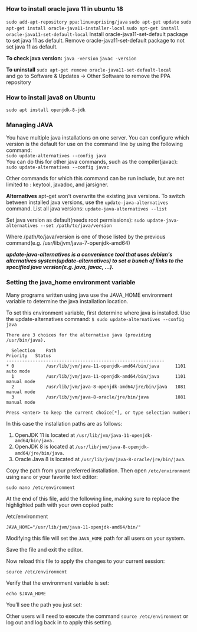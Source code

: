 ### How to install oracle java 11 in ubuntu 18

```sudo add-apt-repository ppa:linuxuprising/java```
```sudo apt-get update```
```sudo apt-get install oracle-java11-installer-local```
```sudo apt-get install oracle-java11-set-default-local``` Install oracle-java11-set-default package to set java 11 as default. Remove oracle-java11-set-default package to not set java 11 as default. 

**To check java version:**
```java -version```
```javac -version```

**To uninstall**
```sudo apt-get remove oracle-java11-set-default-local```   
and   go to Software & Updates -> Other Software to remove the PPA repository


### How to install java8 on Ubuntu 
```sudo apt install openjdk-8-jdk```


### Managing JAVA
You have multiple java installations on one server. You can configure which version is the default for use on the command line by using the following command:  
```sudo update-alternatives --config java```  
You can do this for other java commands, such as the compiler(javac):  
```sudo update-alternatives --config javac```  

Other commands for which this command can be run include, but are not limited to : keytool, javadoc, and jarsigner. 

**Alternatives**
apt-get won't overwrite the existing java versions.
To switch between installed java versions, use the ```update-java-alternatives``` command.
List all java versions:
```update-java-alternatives --list```

Set java version as default(needs root permissions):
```sudo update-java-alternatives --set /path/to/java/version```

Where /path/to/java/version is one of those listed by the previous command(e.g. /usr/lib/jvm/java-7-openjdk-amd64)

***update-java-alternatives is a convenience tool that uses debian's alternatives system(update-alternatives) to set  a bunch of links to the specified java version(e.g. java, javac, ...).***

### Setting the java_home environment variable
Many programs written using java use the JAVA_HOME environment variable to determine the java installation location. 

To set this environment variable, first determine where java is installed. Use the update-alternatives command:
```$ sudo update-alternatives --config java```

```
There are 3 choices for the alternative java (providing /usr/bin/java).

  Selection    Path                                            Priority   Status
------------------------------------------------------------
* 0            /usr/lib/jvm/java-11-openjdk-amd64/bin/java      1101      auto mode
  1            /usr/lib/jvm/java-11-openjdk-amd64/bin/java      1101      manual mode
  2            /usr/lib/jvm/java-8-openjdk-amd64/jre/bin/java   1081      manual mode
  3            /usr/lib/jvm/java-8-oracle/jre/bin/java          1081      manual mode

Press <enter> to keep the current choice[*], or type selection number:
```

In this case the installation paths are as follows:

1.  OpenJDK 11 is located at  `/usr/lib/jvm/java-11-openjdk-amd64/bin/java.`
2.  OpenJDK 8 is located at  `/usr/lib/jvm/java-8-openjdk-amd64/jre/bin/java`.
3.  Oracle Java 8 is located at  `/usr/lib/jvm/java-8-oracle/jre/bin/java`.

Copy the path from your preferred installation. Then open  `/etc/environment`  using  `nano`  or your favorite text editor:

```
sudo nano /etc/environment
```

At the end of this file, add the following line, making sure to replace the highlighted path with your own copied path:

/etc/environment

```
JAVA_HOME="/usr/lib/jvm/java-11-openjdk-amd64/bin/"
```

Modifying this file will set the  `JAVA_HOME`  path for all users on your system.

Save the file and exit the editor.

Now reload this file to apply the changes to your current session:

```
source /etc/environment
```

Verify that the environment variable is set:

```
echo $JAVA_HOME
```

You’ll see the path you just set:


Other users will need to execute the command  `source /etc/environment`  or log out and log back in to apply this setting.
